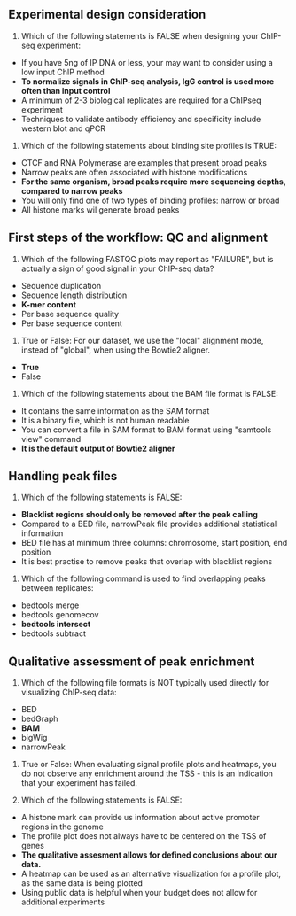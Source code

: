 ## Experimental design consideration

1. Which of the following statements is FALSE when designing your ChIP-seq experiment:
  - If you have 5ng of IP DNA or less, your may want to consider using a low input ChIP method 
  - **To normalize signals in ChIP-seq analysis, IgG control is used more often than input control**
  - A minimum of 2-3 biological replicates are required for a ChIPseq experiment
  - Techniques to validate antibody efficiency and specificity include western blot and qPCR

1. Which of the following statements about binding site profiles is TRUE:
  - CTCF and RNA Polymerase are examples that present broad peaks
  - Narrow peaks are often associated with histone modifications
  - **For the same organism, broad peaks require more sequencing depths, compared to narrow peaks**
  - You will only find one of two types of binding profiles: narrow or broad
  - All histone marks wil generate broad peaks

## First steps of the workflow: QC and alignment

1. Which of the following FASTQC plots may report as "FAILURE", but is actually a sign of good signal in your ChIP-seq data?
  - Sequence duplication
  - Sequence length distribution 
  - **K-mer content**
  - Per base sequence quality
  - Per base sequence content

1. True or False: For our dataset, we use the "local" alignment mode, instead of "global", when using the Bowtie2 aligner.
  - **True**
  - False

1. Which of the following statements about the BAM file format is FALSE:
  - It contains the same information as the SAM format
  - It is a binary file, which is not human readable
  - You can convert a file in SAM format to BAM format using "samtools view" command
  - **It is the default output of Bowtie2 aligner**

## Handling peak files

1. Which of the following statements is FALSE:
  - **Blacklist regions should only be removed after the peak calling**
  - Compared to a BED file, narrowPeak file provides additional statistical information
  - BED file has at minimum three columns: chromosome, start position, end position
  - It is best practise to remove peaks that overlap with blacklist regions

1. Which of the following command is used to find overlapping peaks between replicates:
  - bedtools merge
  - bedtools genomecov
  - **bedtools intersect**
  - bedtools subtract


## Qualitative assessment of peak enrichment

1. Which of the following file formats is NOT typically used directly for visualizing ChIP-seq data:
  - BED 
  - bedGraph
  - **BAM**
  - bigWig
  - narrowPeak

1. True or False: When evaluating signal profile plots and heatmaps, you do not observe any enrichment around the TSS - this is an indication that your experiment has failed.

1. Which of the following statements is FALSE:
  - A histone mark can provide us information about active promoter regions in the genome
  - The profile plot does not always have to be centered on the TSS of genes
  - **The qualitative assesment allows for defined conclusions about our data.**
  - A heatmap can be used as an alternative visualization for a profile plot, as the same data is being plotted
  - Using public data is helpful when your budget does not allow for additional experiments
